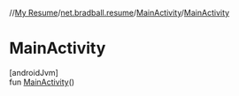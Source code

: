 //[My Resume](../../../index.md)/[net.bradball.resume](../index.md)/[MainActivity](index.md)/[MainActivity](-main-activity.md)

# MainActivity

[androidJvm]\
fun [MainActivity](-main-activity.md)()
